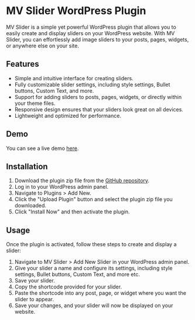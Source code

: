 # MV Slider WordPress Plugin

MV Slider is a simple yet powerful WordPress plugin that allows you to easily create and display sliders on your WordPress website. With MV Slider, you can effortlessly add image sliders to your posts, pages, widgets, or anywhere else on your site.

## Features

- Simple and intuitive interface for creating sliders.
- Fully customizable slider settings, including style settings, Bullet buttons, Custom Text, and more.
- Support for adding sliders to posts, pages, widgets, or directly within your theme files.
- Responsive design ensures that your sliders look great on all devices.
- Lightweight and optimized for performance.

## Demo
You can see a live demo [here](https://slider.ithinkservices.com/).


## Installation

1. Download the plugin zip file from the [GitHub repository](https://codeload.github.com/vivek-msn/Think-Slider/zip/refs/heads/main).
2. Log in to your WordPress admin panel.
3. Navigate to Plugins > Add New.
4. Click the "Upload Plugin" button and select the plugin zip file you downloaded.
5. Click "Install Now" and then activate the plugin.

## Usage

Once the plugin is activated, follow these steps to create and display a slider:

1. Navigate to MV Slider > Add New Slider in your WordPress admin panel.
2. Give your slider a name and configure its settings, including style settings, Bullet buttons, Custom Text, and more etc.
3. Save your slider.
4. Copy the shortcode provided for your slider.
5. Paste the shortcode into any post, page, or widget where you want the slider to appear.
6. Save your changes, and your slider will now be displayed on your website.

